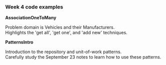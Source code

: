### Week 4 code examples

**AssociationOneToMany**

Problem domain is Vehicles and their Manufacturers.  
Highlights the 'get all', 'get one', and 'add new' techniques.  

**PatternsIntro**

Introduction to the repository and unit-of-work patterns.  
Carefully study the September 23 notes to learn how to use these patterns.  